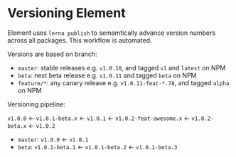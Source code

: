 # Versioning Element

Element uses `lerna publish` to semamtically advance version numbers across all packages. This workflow is automated.

Versions are based on branch:

- `master`: stable releases e.g. `v1.0.10`, and tagged `v1` and `latest` on NPM
- `beta`: next beta release e.g. `v1.0.11` and tagged `beta` on NPM
- `feature/*`: any canary release e.g. `v1.0.11-feat-*.78`, and tagged `alpha` on NPM

Versioning pipeline:

`v1.0.0` <- `v1.0.1-beta.x` <- `v1.0.1` <- `v1.0.2-feat-awesome.x` <- `v1.0.2-beta.x` <- `v1.0.2`

- `master`: `v1.0.0` <- `v1.0.1`
- `beta`: `v1.0.1-beta.1` <- `v1.0.1-beta.2` <- `v1.0.1-beta.3`
